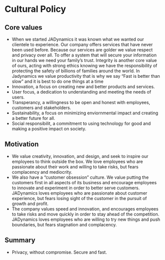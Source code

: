 # Cultural Policy 

## Core values

- When we started JADynamics it was known what we wanted our clientele to experience. Our company offers services that have never been used before. Because our services are golder we value respect and privacy over all.  To offer a system that will secure your information in our hands we need your family’s trust. Integrity is another core value of ours, acting with strong ethics knowing we have the responsibility of protecting the safety of billions of families around the world.  In Jadynamics we value productivity that is why we say “Fast is better than slow” and it is best to do one things at a time 
- Innovation, a focus on creating new and better products and services. 
- User focus, a dedication to understanding and meeting the needs of users. 
- Transperancy, a willingness to be open and honest with employees, customers and stakeholders.
- Sustainability, a focus on minimizing enviornmental impact and creating a better future for all. 
- Social responsibilit, a commitment to using technology for good and making a positive impact on society. 

## Motivation  

- We value creativity, innovation, and design, and seek to inspire our employees to think outside the box. We love employees who are passionate about their work and willing to take risks, but fears complacency and mediocrity. 
- We also have a “customer obsession” culture. We value putting the customers first in all aspects of its business and encourage employees to innovate and experiment in order to better serve customers. JADynamics loves employees who are passionate about customer experience, but fears losing sight of the customer in the pursuit of growth and profit. 
- The company values speed and innovation, and encourages employees to take risks and move quickly in order to stay ahead of the competition. JADynamics loves employees who are willing to try new things and push boundaries, but fears stagnation and complacency. 

## Summary 

- Privacy, without compromise. Secure and fast. 

